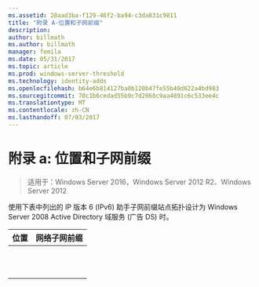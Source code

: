 ```yaml
---
ms.assetid: 28aad3ba-f129-46f2-ba94-c3da831c9811
title: "附录 A-位置和子网前缀"
description: 
author: billmath
ms.author: billmath
manager: femila
ms.date: 05/31/2017
ms.topic: article
ms.prod: windows-server-threshold
ms.technology: identity-adds
ms.openlocfilehash: b64e6b814127ba0b120b47fe55b40d622a4bd983
ms.sourcegitcommit: 70c1b6cedad55b9c7d2068c9aa4891c6c533ee4c
ms.translationtype: MT
ms.contentlocale: zh-CN
ms.lasthandoff: 07/03/2017
---
```

# <a name="appendix-a-locations-and-subnet-prefixes"></a>附录 a: 位置和子网前缀

>适用于：Windows Server 2016，Windows Server 2012 R2、Windows Server 2012

使用下表中列出的 IP 版本 6 (IPv6) 助手子网前缀站点拓扑设计为 Windows Server 2008 Active Directory 域服务 (广告 DS) 时。  
  
|位置|网络子网前缀|  
|------------|-------------------------|  
|||  
|||  
|||  
|||  
|||  
|||  
|||  
|||  
|||  
|||  
|||  
  


